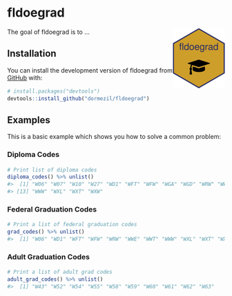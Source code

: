 
<!-- README.md is generated from README.Rmd. Please edit that file -->

# fldoegrad

<!-- badges: start -->

<img src="man/figures/logo.png" align="right" height="139" />
<!-- badges: end -->

The goal of fldoegrad is to …

## Installation

You can install the development version of fldoegrad from
[GitHub](https://github.com/) with:

``` r
# install.packages("devtools")
devtools::install_github("dormezil/fldoegrad")
```

## Examples

This is a basic example which shows you how to solve a common problem:

### Diploma Codes

``` r
# Print list of diploma codes
diploma_codes() %>% unlist()
#>  [1] "W06" "W07" "W10" "W27" "WD1" "WFT" "WFW" "WGA" "WGD" "WRW" "WWE" "WWT"
#> [13] "WWW" "WXL" "WXT" "WXW"
```

### Federal Graduation Codes

``` r
# Print a list of federal graduation codes
grad_codes() %>% unlist()
#>  [1] "W06" "WD1" "WFT" "WFW" "WRW" "WWE" "WWT" "WWW" "WXL" "WXT" "WXW"
```

### Adult Graduation Codes

``` r
# Print a list of adult grad codes
adult_grad_codes() %>% unlist()
#>  [1] "W43" "W52" "W54" "W55" "W58" "W59" "W60" "W61" "W62" "W63"
```
